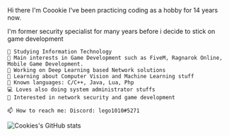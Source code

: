 Hi there I'm Coookie
I've been practicing coding as a hobby for 14 years now.

I'm former security specialist for many years before i decide to stick on game development 

```
🏫 Studying Information Technology
🔎 Main interests in Game Development such as FiveM, Ragnarok Online, Mobile Game Development.
🔭 Working on Deep Learning based Network solutions
🌱 Learning about Computer Vision and Machine Learning stuff
🌟 Known languages: C/C++, Java, Lua, Php
💻 Loves also doing system administrator stuffs
🚩 Interested in network security and game development

📫 How to reach me: Discord: lego1010#5271
```
![Cookies's GitHub stats](https://github-readme-stats.vercel.app/api?username=coookie1010&theme=dark&show_icons=true)
